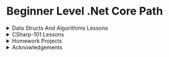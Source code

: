 # Beginner Level .Net Core Path

<details> 
<summary>Data Structs And Algorithims Lessons</summary>
 
* [Data structs and algorithims homeworks](https://github.com/ayhan-karaman/Beginner-Level-.Net-Core-Path/tree/main/DataStructsAndAlgorithims "Got to homework") 

</details>
<details>
<summary>CSharp-101 Lessons</summary>
    
*  [Variables and data types](https://github.com/ayhan-karaman/Beginner-Level-.Net-Core-Path/tree/main/CSharp-101/TypeConversions "Got to project") 

*  [Operators](https://github.com/ayhan-karaman/Beginner-Level-.Net-Core-Path/tree/main/CSharp-101/Operators "Got to project")  

*  [Type Conversions](https://github.com/ayhan-karaman/Beginner-Level-.Net-Core-Path/tree/main/CSharp-101/TypeConversions "Got to project") 

*  [Try Catch Finally and Logical Fallacies](https://github.com/ayhan-karaman/Beginner-Level-.Net-Core-Path/tree/main/CSharp-101/TryCatchFinallyAndLogicalFallacies "Got to project") 

* Decision Structures
    *  [If-ElseIf-Ternary-If](https://github.com/ayhan-karaman/Beginner-Level-.Net-Core-Path/tree/main/CSharp-101/DecisionStructures/IfElseStructureAndTernaryIf "Got to project") 

    *  [Switch Case](https://github.com/ayhan-karaman/Beginner-Level-.Net-Core-Path/tree/main/CSharp-101/DecisionStructures/SwitchCase "Got to project") 

* Loops
    *  [For Loop and Break Continue Statements](https://github.com/ayhan-karaman/Beginner-Level-.Net-Core-Path/tree/main/CSharp-101/Loops/ForLoopAndBreakContinue "Got to project") 

    *  [While Foreach](https://github.com/ayhan-karaman/Beginner-Level-.Net-Core-Path/tree/main/CSharp-101/Loops/WhileAndForEach "Got to project")

* Arrays

    *  [Array Declaration](https://github.com/ayhan-karaman/Beginner-Level-.Net-Core-Path/tree/main/CSharp-101/Arrays/ArrayDeclaration "Got to project") 

    *  [Array Class Methods](https://github.com/ayhan-karaman/Beginner-Level-.Net-Core-Path/tree/main/CSharp-101/Arrays/ArrayClassMethods "Got to project") 

* Methods

    *  [Method Declaration](https://github.com/ayhan-karaman/Beginner-Level-.Net-Core-Path/tree/main/CSharp-101/Methods/MethodDeclaration "Got to project") 

    *  [Method Overloading](https://github.com/ayhan-karaman/Beginner-Level-.Net-Core-Path/tree/main/CSharp-101/Methods/MethodOverloading "Got to project") 

    *  [Recursive and Extension Methods](https://github.com/ayhan-karaman/Beginner-Level-.Net-Core-Path/tree/main/CSharp-101/Methods/ExtensionAndRecursiveMethods "Got to project") 

* Ready Methods

    *  [String Methods](https://github.com/ayhan-karaman/Beginner-Level-.Net-Core-Path/tree/main/CSharp-101/ReadyMethods/StringMethods "Got to project") 

    *  [Datetime And Math Classes](https://github.com/ayhan-karaman/Beginner-Level-.Net-Core-Path/tree/main/CSharp-101/ReadyMethods/DateTimeAndMath "Got to project") 

* Collections
    *  [Generic Collections and List](https://github.com/ayhan-karaman/Beginner-Level-.Net-Core-Path/tree/main/CSharp-101/Collections/GenericCollectionsAndList "Got to project") 

    *  [Array List](https://github.com/ayhan-karaman/Beginner-Level-.Net-Core-Path/tree/main/CSharp-101/Collections/ArrayList "Got to project") 

* Class Concept
    *  [Class Declaration(Instance, Field, Property)](https://github.com/ayhan-karaman/Beginner-Level-.Net-Core-Path/tree/main/CSharp-101/ClassConcept/ClassDeclaration "Got to project") 

    *  [Constructor Methods](https://github.com/ayhan-karaman/Beginner-Level-.Net-Core-Path/tree/main/CSharp-101/ClassConcept/ConstructorMethods "Got to project") 

    *  [Encapsulation And Property Concept](https://github.com/ayhan-karaman/Beginner-Level-.Net-Core-Path/tree/main/CSharp-101/ClassConcept/EncapsulationAndProperty "Got to project") 

    *  [Static Class And Members](https://github.com/ayhan-karaman/Beginner-Level-.Net-Core-Path/tree/main/CSharp-101/ClassConcept/StaticClassAndMembers "Got to project") 

    *  [Struct Declaration](https://github.com/ayhan-karaman/Beginner-Level-.Net-Core-Path/tree/main/CSharp-101/ClassConcept/StructDeclaration "Got to project") 

    * [Enum Declaration](https://github.com/ayhan-karaman/Beginner-Level-.Net-Core-Path/tree/main/CSharp-101/ClassConcept/EnumDeclaration)

* OOP(Object Orientented Programming)
    * [Inheritance Declaration](https://github.com/ayhan-karaman/Beginner-Level-.Net-Core-Path/tree/main/CSharp-101/OOP/InheritanceDeclaration)

    * [Polymorphism And Sealed Class](https://github.com/ayhan-karaman/Beginner-Level-.Net-Core-Path/tree/main/CSharp-101/OOP/PolymorphismAndSealedClass)

    * [Interfaces](https://github.com/ayhan-karaman/Beginner-Level-.Net-Core-Path/tree/main/CSharp-101/OOP/Interfaces)

    * [Interfaces Example](https://github.com/ayhan-karaman/Beginner-Level-.Net-Core-Path/tree/main/CSharp-101/OOP/InterfacesExample)

    * [Abstract Example](https://github.com/ayhan-karaman/Beginner-Level-.Net-Core-Path/tree/main/CSharp-101/OOP/AbstractExample)

</details>

<details> 
<summary>Homework Projects</summary>

* CSharp-101 
    *  [Homework 1 - Algotrihm Questions](https://github.com/ayhan-karaman/Beginner-Level-.Net-Core-Path/tree/main/CSharp-101/Homework/AlgorithmQuestions-1 "Got to homework")  
    
    *  [Homework 2 - Collections Questions](https://github.com/ayhan-karaman/Beginner-Level-.Net-Core-Path/tree/main/CSharp-101/Homework/Collections "Got to homework")  

---

</details>


<details>
<summary>Acknowledgements</summary>

* Instructors
    * [Hakan Yalçınkaya]()
    * [Engin Deniz Alpman]()
    * [Zikriye Ürkmez Cengiz]()

* Program Providers
    * [Patika.dev](https://academy.patika.dev/ "Go to Patika.dev")
    * [Kodluyoruz](https://www.kodluyoruz.org/ "Go to Kodluyoruz")

</details>
